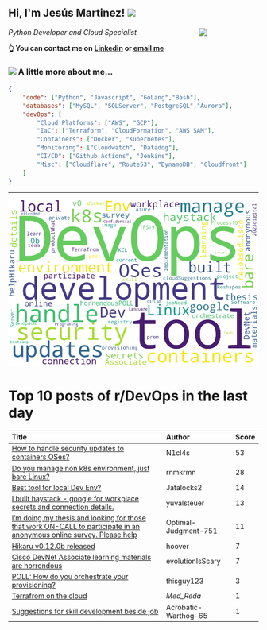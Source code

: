 <!--
**jmartinezl/jmartinezl** is a ✨ _special_ ✨ repository because its `README.md` (this file) appears on your GitHub profile.

Here are some ideas to get you started:

- 🔭 I’m currently working on ...
- 🌱 I’m currently learning ...
- 👯 I’m looking to collaborate on ...
- 🤔 I’m looking for help with ...
- 💬 Ask me about ...
- 📫 How to reach me: ...
- 😄 Pronouns: ...
- ⚡ Fun fact: ...
-->

<h2>Hi, I'm Jesús Martinez! <img src="https://media.giphy.com/media/WUlplcMpOCEmTGBtBW/giphy.gif" width="30"> </h2>
<img align='right' src="https://media.giphy.com/media/NytMLKyiaIh6VH9SPm/giphy.gif" width="120">
<p><em>Python Developer and Cloud Specialist
</em></p>

**👆 You can contact me on [Linkedin](https://www.linkedin.com/in/jes%C3%BAs-martinez-2b7b10104/) or [email me](mailto:jesus.mtz.lorenzo@gmail.com)**

### <img src="https://media.giphy.com/media/VgCDAzcKvsR6OM0uWg/giphy.gif" width="50"> A little more about me...  

```json
{
    "code": ["Python", "Javascript", "GoLang","Bash"],
    "databases": ["MySQL", "SQLServer", "PostgreSQL","Aurora"],
    "devOps": [
        "Cloud Platforms": ["AWS", "GCP"],
        "IaC": ["Terraform", "CloudFormation", "AWS SAM"],
        "Containers": ["Docker", "Kubernetes"],
        "Monitoring": ["Cloudwatch", "Datadog"],
        "CI/CD": ["Github Actions", "Jenkins"],
        "Misc": ["Cloudflare", "Route53", "DynamoDB", "Cloudfront"]
    ]
}
```
---

![Wordcloud](./cloud.png)

# Top 10 posts of r/DevOps in the last day

| Title | Author | Score |
|:---|:---|:---|
| [How to handle security updates to containers OSes?](https://www.reddit.com/r/devops/comments/zxdtqd/how_to_handle_security_updates_to_containers_oses/) | N1cl4s | 53 |
| [Do you manage non k8s environment, just bare Linux?](https://www.reddit.com/r/devops/comments/zxuqwx/do_you_manage_non_k8s_environment_just_bare_linux/) | rnmkrmn | 28 |
| [Best tool for local Dev Env?](https://www.reddit.com/r/devops/comments/zxi690/best_tool_for_local_dev_env/) | Jatalocks2 | 14 |
| [I built haystack - google for workplace secrets and connection details.](https://www.reddit.com/r/devops/comments/zxzlys/i_built_haystack_google_for_workplace_secrets_and/) | yuvalsteuer | 13 |
| [I’m doing my thesis and looking for those that work ON-CALL to participate in an anonymous online survey. Please help](https://www.reddit.com/r/devops/comments/zxs1kz/im_doing_my_thesis_and_looking_for_those_that/) | Optimal-Judgment-751 | 11 |
| [Hikaru v0.12.0b released](https://www.reddit.com/r/devops/comments/zxo86n/hikaru_v0120b_released/) | hoover | 7 |
| [Cisco DevNet Associate learning materials are horrendous](https://www.reddit.com/r/devops/comments/zxq0in/cisco_devnet_associate_learning_materials_are/) | evolutionIsScary | 7 |
| [POLL: How do you orchestrate your provisioning?](https://www.reddit.com/r/devops/comments/zxl0lu/poll_how_do_you_orchestrate_your_provisioning/) | thisguy123 | 3 |
| [Terrafrom on the cloud](https://www.reddit.com/r/devops/comments/zxhmqw/terrafrom_on_the_cloud/) | _Med_Reda_ | 1 |
| [Suggestions for skill development beside job](https://www.reddit.com/r/devops/comments/zy2pgd/suggestions_for_skill_development_beside_job/) | Acrobatic-Warthog-65 | 1 |

